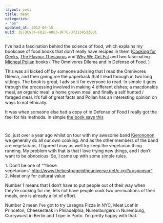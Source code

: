 ```yaml
---
layout: post
title: meat
categories:
- "on"
updated_at: 2012-04-15
uuid: 3EFDC934-FD2C-4083-9F7C-D731345338BC
---
```

I’ve had a fascination behind the science of food, which explains my
bookcase of food books that don’t really have recipes in them ([Cooking
for Geeks](http://www.cookingforgeeks.com/), [The Flavour
Thesaurus](http://www.flavourthesaurus.com/) and [Why We Get
Fat](http://www.sfgate.com/cgi-bin/article.cgi?f=/c/a/2011/04/03/DDFL1IF074.DTL\))
and two fascinating [Micheal
Pollan](https://en.wikipedia.org/wiki/Michael_Pollan) books ( The
Omnivores Dilema and In Defense of Food. )

This was all kicked off by someone advising that I read the Omnivores
Dilema, and then giving me the paperback that I read through in two long
sittings. The book is great, I advise it for everyone to read. In simple
it goes through the processing involved in making 4 different dishes; a
macdonalds meal, an organic meal, a home grown meal and finally a self
hunted / foraged meal. It’s full of great facts and Pollan has an
interesting opinion on ways to eat ethically.

It was when someone else had a copy of In Defense of Food I really got
the feel for his methods. In simple [the book says
this](http://www.nytimes.com/2007/01/28/magazine/28nutritionism.t.html?_r=1)

<div class="highlight" style="color:white;font-size: 0.8em;">

Eat food. Not too much. Mostly plants.

</div>

So, just over a year ago whilst on tour with my awesome band
[Kierononon](http://brutaltechnopunk.com) we generally do all our own
cooking. And as the other members of the band are vegetarians, I figured
I may as well try keep the vegetarian thing running. My problem with
that is that I love trying new things, and I don’t want to be obnoxious.
So, I came up with some simple rules.

1\. Don’t be one of “”those
vegetarians“:http://www.thebestpageintheuniverse.net/c.cgi?u=sponsor”  
2\. Meat only for cultural value

Number 1 means that I don’t have to put people out of their way when
they’re cooking for me, lets not have people cook two permuations of
their meals, one is already a lot of effort.

Number 2 mean I’ve got to try Lasagna Pizza in NYC, Meat Loaf in
Princeton, Cheesesteak in Philadelphia, Nuremburgers in Nuremburg,
Currywurst in Berlin and Tripe in Porto. I’m pretty happy with that.
